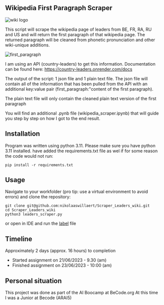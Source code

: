 ## Wikipedia First Paragraph Scraper

![wiki logo](https://github.com/nikolaaswillaert/Scraper_Leaders_wiki/assets/106211266/026413dc-8653-44b0-bee3-d047c277ed15)

This script will scrape the wikipedia page of leaders from BE, FR, RA, RU and US and will return the first paragraph of that wikipedia page. The returned paragraph will be cleaned from phonetic pronunciation and other wiki-unique additions.

![first_paragraph](https://github.com/nikolaaswillaert/Scraper_Leaders_wiki/assets/106211266/2144152c-1682-48c5-8170-d12903f02b65)

I am using an API (country-leaders) to get this information. Documentation can be found here:
https://country-leaders.onrender.com/docs

The output of the script: 1 json file and 1 plain text file.
The json file will contain all of the information that has been pulled from the API with an additional key:value pair (first_paragraph:"content of the first paragraph).

The plain text file will only contain the cleaned plain text version of the first paragraph

You will find an additional .pynb file (wikipedia_scraper.ipynb) that will guide you step by step on how I got to the end result.

## Installation
Program was written using python 3.11. Please make sure you have python 3.11 installed.
have added the requirements.txt file as wel if for some reason the code would not run:
```
pip install -r requirements.txt
```

## Usage
Navigate to your workfolder (pro tip: use a virtual environment to avoid errors) and clone the repository:
```
git clone git@github.com:nikolaaswillaert/Scraper_Leaders_wiki.git
cd Scraper_Leaders_wiki
python3 leaders_scraper.py
```

or open in IDE and run the [label](leaders_scraper.py) file

## Timeline
Approximately 2 days (approx. 16 hours) to completion
- Started assignment on 21/06/2023 - 9.30 (am)
- Finished assignment on 23/06/2023 - 10:00 (am)

## Personal situation
This project was done as part of the AI Boocamp at BeCode.org
At this time I was a Junior at Becode (ARAI5)
